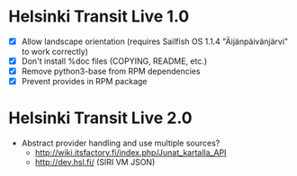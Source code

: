 Helsinki Transit Live 1.0
=========================

 * [X] Allow landscape orientation (requires Sailfish OS 1.1.4
      "Äijänpäivänjärvi" to work correctly)
 * [X] Don't install %doc files (COPYING, README, etc.)
 * [X] Remove python3-base from RPM dependencies
 * [X] Prevent provides in RPM package

Helsinki Transit Live 2.0
=========================

 * Abstract provider handling and use multiple sources?
   - <http://wiki.itsfactory.fi/index.php/Junat_kartalla_API>
   - <http://dev.hsl.fi/> (SIRI VM JSON)
